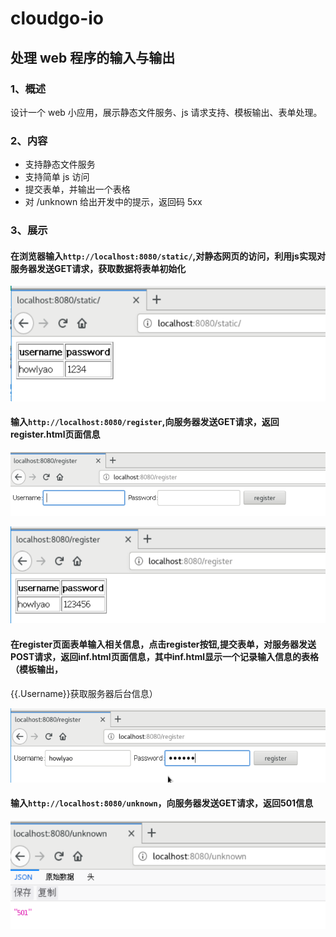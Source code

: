 # cloudgo-io

## 处理 web 程序的输入与输出


### 1、概述
设计一个 web 小应用，展示静态文件服务、js 请求支持、模板输出、表单处理。

### 2、内容

* 支持静态文件服务
* 支持简单 js 访问
* 提交表单，并输出一个表格
* 对 /unknown 给出开发中的提示，返回码 5xx

### 3、展示

####  在浏览器输入`http://localhost:8080/static/`,对静态网页的访问，利用js实现对服务器发送GET请求，获取数据将表单初始化

![](https://github.com/Howlyao/cloudgo-io/raw/master/images/1.jpg)

####  输入`http://localhost:8080/register`,向服务器发送GET请求，返回register.html页面信息

![](https://github.com/Howlyao/cloudgo-io/raw/master/images/2.jpg)

![](https://github.com/Howlyao/cloudgo-io/raw/master/images/3.jpg)

####  在register页面表单输入相关信息，点击register按钮,提交表单，对服务器发送POST请求，返回inf.html页面信息，其中inf.html显示一个记录输入信息的表格（模板输出，
{{.Username}}获取服务器后台信息）

![](https://github.com/Howlyao/cloudgo-io/raw/master/images/4.jpg)


####  输入`http://localhost:8080/unknown`，向服务器发送GET请求，返回501信息

![](https://github.com/Howlyao/cloudgo-io/raw/master/images/5.jpg)
